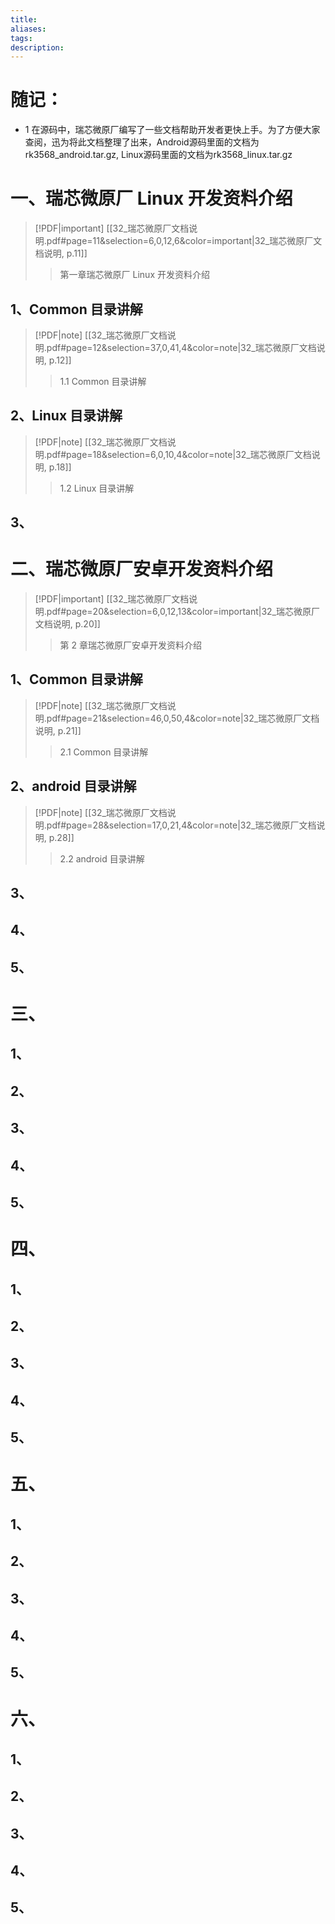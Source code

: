 ```yaml
---
title: 
aliases: 
tags: 
description:
---
```


# 随记：

- 1 在源码中，瑞芯微原厂编写了一些文档帮助开发者更快上手。为了方便大家查阅，迅为将此文档整理了出来，Android源码里面的文档为rk3568_android.tar.gz, Linux源码里面的文档为rk3568_linux.tar.gz



# 一、瑞芯微原厂 Linux 开发资料介绍
> [!PDF|important] [[32_瑞芯微原厂文档说明.pdf#page=11&selection=6,0,12,6&color=important|32_瑞芯微原厂文档说明, p.11]]
> > 第一章瑞芯微原厂 Linux 开发资料介绍
> 
> 

## 1、Common 目录讲解
> [!PDF|note] [[32_瑞芯微原厂文档说明.pdf#page=12&selection=37,0,41,4&color=note|32_瑞芯微原厂文档说明, p.12]]
> > 1.1 Common 目录讲解
> 
> 

### 


### 


### 


## 2、Linux 目录讲解
> [!PDF|note] [[32_瑞芯微原厂文档说明.pdf#page=18&selection=6,0,10,4&color=note|32_瑞芯微原厂文档说明, p.18]]
> > 1.2 Linux 目录讲解
> 
> 

### 


### 


### 



## 3、
### 


### 


### 





# 二、瑞芯微原厂安卓开发资料介绍
> [!PDF|important] [[32_瑞芯微原厂文档说明.pdf#page=20&selection=6,0,12,13&color=important|32_瑞芯微原厂文档说明, p.20]]
> > 第 2 章瑞芯微原厂安卓开发资料介绍
> 
> 


## 1、Common 目录讲解
> [!PDF|note] [[32_瑞芯微原厂文档说明.pdf#page=21&selection=46,0,50,4&color=note|32_瑞芯微原厂文档说明, p.21]]
> > 2.1 Common 目录讲解
> 
> 

### 


### 


### 


## 2、android 目录讲解
> [!PDF|note] [[32_瑞芯微原厂文档说明.pdf#page=28&selection=17,0,21,4&color=note|32_瑞芯微原厂文档说明, p.28]]
> > 2.2 android 目录讲解
> 
> 


### 


### 


### 



## 3、
### 


### 


### 



## 4、
### 


### 


### 




## 5、
### 


### 


### 




# 三、

## 1、
### 


### 


### 


## 2、

### 


### 


### 



## 3、
### 


### 


### 



## 4、
### 


### 


### 




## 5、
### 


### 


### 



# 四、

## 1、
### 


### 


### 


## 2、

### 


### 


### 



## 3、
### 


### 


### 



## 4、
### 


### 


### 




## 5、
### 


### 


### 









# 五、

## 1、
### 


### 


### 


## 2、

### 


### 


### 



## 3、
### 


### 


### 



## 4、
### 


### 


### 




## 5、
### 


### 


### 




# 六、

## 1、
### 


### 


### 


## 2、

### 


### 


### 



## 3、
### 


### 


### 



## 4、
### 


### 


### 




## 5、
### 


### 


### 
